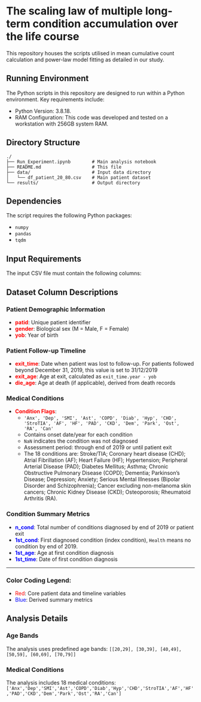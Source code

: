 # The scaling law of multiple long-term condition accumulation over the life course

This repository houses the scripts utilised in mean cumulative count calculation and power-law model fitting as detailed in our study.

## Running Environment

The Python scripts in this repository are designed to run within a Python environment. Key requirements include:

- Python Version: 3.8.18.
- RAM Configuration: This code was developed and tested on a workstation with 256GB system RAM.

## Directory Structure

```
./
├── Run_Experiment.ipynb        # Main analysis notebook 
├── README.md                   # This file
├── data/                       # Input data directory
│   └── df_patient_20_80.csv    # Main patient dataset
└── results/                    # Output directory
```

## Dependencies

The script requires the following Python packages:
- `numpy`
- `pandas`
- `tqdm`

## Input Requirements

The input CSV file must contain the following columns:
## Dataset Column Descriptions

### Patient Demographic Information
- <span style="color:red">**patid**</span>: Unique patient identifier
- <span style="color:red">**gender**</span>: Biological sex (M = Male, F = Female)
- <span style="color:red">**yob**</span>: Year of birth

### Patient Follow-up Timeline
- <span style="color:red">**exit_time**</span>: Date when patient was lost to follow-up. For patients followed beyond December 31, 2019, this value is set to 31/12/2019
- <span style="color:red">**exit_age**</span>: Age at exit, calculated as `exit_time.year - yob`
- <span style="color:red">**die_age**</span>: Age at death (if applicable), derived from death records

### Medical Conditions
- <span style="color:red">**Condition Flags**</span>: 
  - `'Anx', 'Dep', 'SMI', 'Ast', 'COPD', 'Diab', 'Hyp', 'CHD', 'StroTIA', 'AF', 'HF', 'PAD', 'CKD', 'Dem', 'Park', 'Ost', 'RA', 'Can'`
  - Contains onset date/year for each condition
  - `NaN` indicates the condition was not diagnosed
  - Assessment period: through end of 2019 or until patient exit
  - The 18 conditions are:
Stroke/TIA; 
Coronary heart disease (CHD); 
Atrial Fibrillation (AF); 
Heart Failure (HF); 
Hypertension; 
Peripheral Arterial Disease (PAD); 
Diabetes Mellitus; 
Asthma; 
Chronic Obstructive Pulmonary Disease (COPD); 
Dementia; 
Parkinson’s Disease; 
Depression; 
Anxiety; 
Serious Mental Illnesses (Bipolar Disorder and Schizophrenia); 
Cancer excluding non-melanoma skin cancers; 
Chronic Kidney Disease (CKD); 
Osteoporosis; 
Rheumatoid Arthritis (RA).

### Condition Summary Metrics
- <span style="color:blue">**n_cond**</span>: Total number of conditions diagnosed by end of 2019 or patient exit
- <span style="color:blue">**1st_cond**</span>: First diagnosed condition (index condition), `Health` means no condition by end of 2019.
- <span style="color:blue">**1st_age**</span>: Age at first condition diagnosis
- <span style="color:blue">**1st_time**</span>: Date of first condition diagnosis

---

### Color Coding Legend:
- <span style="color:red">Red</span>: Core patient data and timeline variables
- <span style="color:blue">Blue</span>: Derived summary metrics


## Analysis Details

### Age Bands
The analysis uses predefined age bands:
`[[20,29], [30,39], [40,49], [50,59], [60,69], [70,79]]`

### Medical Conditions
The analysis includes 18 medical conditions:
`['Anx','Dep','SMI','Ast','COPD','Diab','Hyp','CHD','StroTIA','AF','HF','PAD','CKD','Dem','Park','Ost','RA','Can']`


